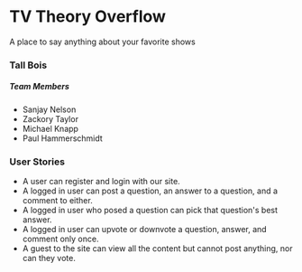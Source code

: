 # TV Theory Overflow
A place to say anything about your favorite shows

### Tall Bois
##### Team Members
* Sanjay Nelson
* Zackory Taylor
* Michael Knapp
* Paul Hammerschmidt

### User Stories
* A user can register and login with our site.
* A logged in user can post a question, an answer to a question, and a comment to either.
* A logged in user who posed a question can pick that question's best answer.
* A logged in user can upvote or downvote a question, answer, and comment only once.
* A guest to the site can view all the content but cannot post anything, nor can they vote.
